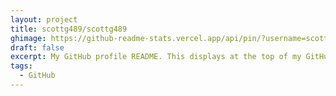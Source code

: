 ```yaml
---
layout: project
title: scottg489/scottg489
ghimage: https://github-readme-stats.vercel.app/api/pin/?username=scottg489&repo=scottg489&show_owner=true
draft: false
excerpt: My GitHub profile README. This displays at the top of my GitHub profile page.
tags:
  - GitHub
---
```

